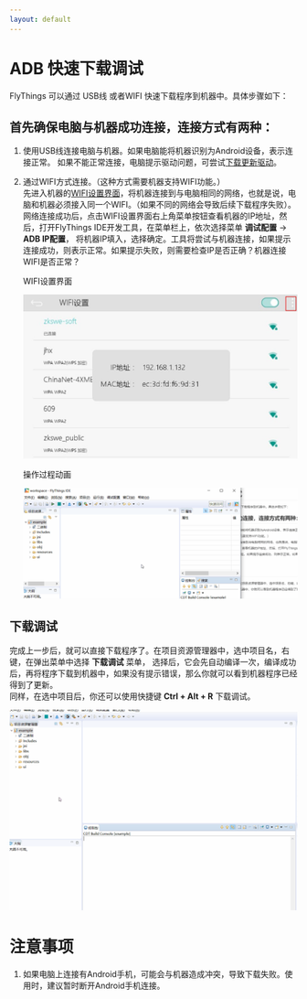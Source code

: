 ```yaml
---
layout: default
---
```


# ADB 快速下载调试
FlyThings 可以通过 USB线 或者WIFI 快速下载程序到机器中。具体步骤如下：   
## 首先确保电脑与机器成功连接，连接方式有两种：
 1. 使用USB线连接电脑与机器。如果电脑能将机器识别为Android设备，表示连接正常。    如果不能正常连接，电脑提示驱动问题，可尝试[下载更新驱动](https://quqi.com/s/552078/a9wgadBUiGFl6pIm)。
 2. 通过WIFI方式连接。（这种方式需要机器支持WIFI功能。）  
   先进入机器的[WIFI设置界面](wifi)，将机器连接到与电脑相同的网络，也就是说，电脑和机器必须接入同一个WIFI。（如果不同的网络会导致后续下载程序失败）。网络连接成功后，点击WIFI设置界面右上角菜单按钮查看机器的IP地址，然后，打开FlyThings IDE开发工具，在菜单栏上，依次选择菜单 **调试配置** -> **ADB IP配置**， 将机器IP填入，选择确定。工具将尝试与机器连接，如果提示连接成功，则表示正常。如果提示失败，则需要检查IP是否正确？机器连接WIFI是否正常？     
   
     WIFI设置界面  
   
    ![](assets/ide/wifi_ip.jpg)  
   
    操作过程动画  
  
    ![](assets/ide/config_ip.gif)  
 


## 下载调试  
完成上一步后，就可以直接下载程序了。在项目资源管理器中，选中项目名，右键，在弹出菜单中选择 **下载调试** 菜单， 选择后，它会先自动编译一次，编译成功后，再将程序下载到机器中，如果没有提示错误，那么你就可以看到机器程序已经得到了更新。  
同样，在选中项目后，你还可以使用快捷键 **Ctrl + Alt + R** 下载调试。

![](assets/ide/launch_adb.gif)


# 注意事项  
1. 如果电脑上连接有Android手机，可能会与机器造成冲突，导致下载失败。使用时，建议暂时断开Android手机连接。
